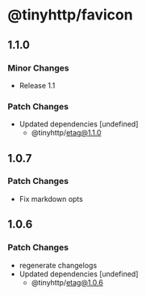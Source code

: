 # @tinyhttp/favicon

## 1.1.0

### Minor Changes

- Release 1.1

### Patch Changes

- Updated dependencies [undefined]
  - @tinyhttp/etag@1.1.0

## 1.0.7

### Patch Changes

- Fix markdown opts

## 1.0.6

### Patch Changes

- regenerate changelogs
- Updated dependencies [undefined]
  - @tinyhttp/etag@1.0.6

